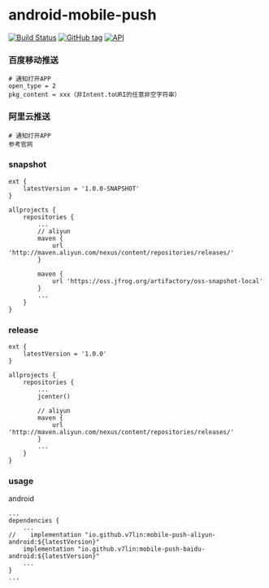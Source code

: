 # android-mobile-push

[![Build Status](https://cloud.drone.io/api/badges/v7lin/android-mobile-push/status.svg)](https://cloud.drone.io/v7lin/android-mobile-push)
[![GitHub tag](https://img.shields.io/github/tag/v7lin/android-mobile-push.svg)](https://github.com/v7lin/android-mobile-push/releases)
[![API](https://img.shields.io/badge/API-14%2B-brightgreen.svg?style=flat)](https://android-arsenal.com/api?level=14)

### 百度移动推送
````
# 通知打开APP
open_type = 2
pkg_content = xxx（非Intent.toURI的任意非空字符串）
````

### 阿里云推送
````
# 通知打开APP
参考官网
````

### snapshot

````
ext {
    latestVersion = '1.0.0-SNAPSHOT'
}

allprojects {
    repositories {
        ...
        // aliyun
        maven {
            url 'http://maven.aliyun.com/nexus/content/repositories/releases/'
        }

        maven {
            url 'https://oss.jfrog.org/artifactory/oss-snapshot-local'
        }
        ...
    }
}
````

### release

````
ext {
    latestVersion = '1.0.0'
}

allprojects {
    repositories {
        ...
        jcenter()

        // aliyun
        maven {
            url 'http://maven.aliyun.com/nexus/content/repositories/releases/'
        }
        ...
    }
}
````

### usage

android
````
...
dependencies {
    ...
//    implementation "io.github.v7lin:mobile-push-aliyun-android:${latestVersion}"
    implementation "io.github.v7lin:mobile-push-baidu-android:${latestVersion}"
    ...
}
...
````
